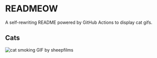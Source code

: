 # READMEOW

A self-rewriting README powered by GitHub Actions to display cat gifs.

## Cats

![cat smoking GIF by sheepfilms](https://media2.giphy.com/media/v1.Y2lkPTlhY2QwMmRhNTE5Y211bXBiZzl2YnN0cHg2Nnh3dDJ2bHZ3MnBtb3JoaTRieDNsNiZlcD12MV9naWZzX3NlYXJjaCZjdD1n/l0ExdMHUDKteztyfe/200.gif)
